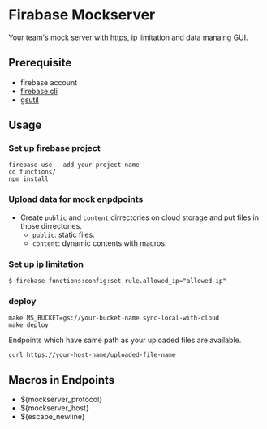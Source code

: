 # Firabase Mockserver

Your team's mock server with https, ip limitation and data manaing GUI. 

## Prerequisite
- firebase account
- [firebase cli](https://firebase.google.com/docs/cli/)
- [gsutil](https://cloud.google.com/storage/docs/gsutil_install)

## Usage 
### Set up firebase project

```
firebase use --add your-project-name
cd functions/
npm install
```

### Upload data for mock enpdpoints

- Create `public` and `content` dirrectories on cloud storage and put files in those dirrectories.
  - `public`: static files.
  - `content`: dynamic contents with macros.

### Set up ip limitation
```
$ firebase functions:config:set rule.allowed_ip="allowed-ip" 
```

### deploy
```
make MS_BUCKET=gs://your-bucket-name sync-local-with-cloud
make deploy
```

Endpoints which have same path as your uploaded files are available.

```
curl https://your-host-name/uploaded-file-name
```


## Macros in Endpoints
- ${mockserver_protocol}
- ${mockserver_host}
- ${escape_newline}
